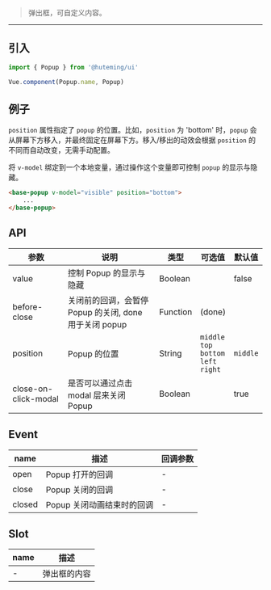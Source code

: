 > 弹出框，可自定义内容。

-------------

## 引入

```javascript
import { Popup } from '@huteming/ui'

Vue.component(Popup.name, Popup)
```

## 例子

`position` 属性指定了 `popup` 的位置。比如，`position` 为 'bottom' 时，`popup` 会从屏幕下方移入，并最终固定在屏幕下方。移入/移出的动效会根据 `position` 的不同而自动改变，无需手动配置。

将 `v-model` 绑定到一个本地变量，通过操作这个变量即可控制 `popup` 的显示与隐藏。

```html
<base-popup v-model="visible" position="bottom">
    ...
</base-popup>
```

## API

| 参数 | 说明 | 类型 | 可选值 | 默认值 |
|------|-------|---------|-------|--------|
| value | 控制 Popup 的显示与隐藏 | Boolean |  | false |
| before-close | 关闭前的回调，会暂停 Popup 的关闭, done 用于关闭 popup | Function | (done) |  |
| position | Popup 的位置 | String | `middle`<br>`top`<br>`bottom`<br>`left`<br>`right` | `middle` |
| close-on-click-modal | 是否可以通过点击 modal 层来关闭 Popup | Boolean | | true |

## Event

| name | 描述 | 回调参数 |
|------|--------|-------|
| open | Popup 打开的回调 | - |
| close | Popup 关闭的回调 | - |
| closed | Popup 关闭动画结束时的回调 | - |

## Slot

| name | 描述 |
|------|--------|
| - | 弹出框的内容 |
